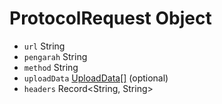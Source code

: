 # ProtocolRequest Object

* `url` String
* `pengarah` String
* `method` String
* `uploadData` [UploadData[]](upload-data.md) (optional)
* `headers` Record<String, String>
